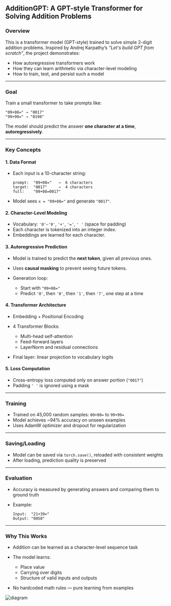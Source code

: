 ## **AdditionGPT: A GPT-style Transformer for Solving Addition Problems**

### **Overview**

This is a transformer model (GPT-style) trained to solve simple 2-digit addition problems. Inspired by Andrej Karpathy’s *“Let's build GPT from scratch”*, the project demonstrates:

* How autoregressive transformers work
* How they can learn arithmetic via character-level modeling
* How to train, test, and persist such a model

---

### **Goal**

Train a small transformer to take prompts like:

```
"09+08=" → "0017"
"99+99=" → "0198"
```

The model should predict the answer **one character at a time**, **autoregressively**.

---

### **Key Concepts**

#### **1. Data Format**

* Each input is a 10-character string:

  ```
  prompt:  "09+08="   →  6 characters
  target:  "0017"     →  4 characters
  full:    "09+08=0017"
  ```
* Model sees `x = "09+08="` and generate `"0017"`.

#### **2. Character-Level Modeling**

* Vocabulary: `'0'–'9'`, `'+'`, `'='`, `' '` (space for padding)
* Each character is tokenized into an integer index.
* Embeddings are learned for each character.

#### **3. Autoregressive Prediction**

* Model is trained to predict the **next token**, given all previous ones.
* Uses **causal masking** to prevent seeing future tokens.
* Generation loop:

  * Start with `"09+08="`
  * Predict `'0'`, then `'0'`, then `'1'`, then `'7'`, one step at a time

#### **4. Transformer Architecture**

* Embedding + Positional Encoding
* 4 Transformer Blocks:

  * Multi-head self-attention
  * Feed-forward layers
  * LayerNorm and residual connections
* Final layer: linear projection to vocabulary logits

#### **5. Loss Computation**

* Cross-entropy loss computed only on answer portion (`"0017"`)
* Padding `' '` is ignored using a mask

---

### **Training**

* Trained on 45,000 random samples: `00+00=` to `99+99=`
* Model achieves \~94% accuracy on unseen examples
* Uses AdamW optimizer and dropout for regularization

---

### **Saving/Loading**

* Model can be saved via `torch.save()`, reloaded with consistent weights
* After loading, prediction quality is preserved

---

### **Evaluation**

* Accuracy is measured by generating answers and comparing them to ground truth
* Example:

  ```
  Input:  "21+39="
  Output: "0050"
  ```

---

### **Why This Works**

* Addition can be learned as a character-level sequence task
* The model learns:

  * Place value
  * Carrying over digits
  * Structure of valid inputs and outputs
* No hardcoded math rules — pure learning from examples


![diagram](https://github.com/user-attachments/assets/93a86e5d-70e0-45e2-aad8-0deaaf275c65)
